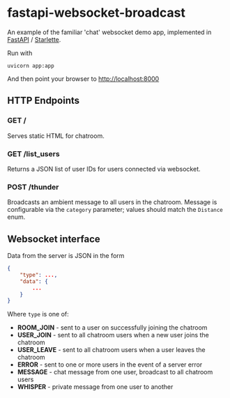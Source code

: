# fastapi-websocket-broadcast

An example of the familiar 'chat' websocket demo app, implemented in [FastAPI](https://github.com/tiangolo/fastapi) / [Starlette](https://github.com/encode/starlette).

Run with

```
uvicorn app:app
```

And then point your browser to [http://localhost:8000](http://localhost:8000)

## HTTP Endpoints

### GET /
Serves static HTML for chatroom.

### GET /list_users
Returns a JSON list of user IDs for users connected via websocket.

### POST /thunder
Broadcasts an ambient message to all users in the chatroom. Message is configurable via the `category` parameter; values should match the `Distance` enum.

## Websocket interface

Data from the server is JSON in the form

```json
{
    "type": ...,
    "data": {
        ...
    }
}
```

Where `type` is one of:

- **ROOM_JOIN** - sent to a user on successfully joining the chatroom
- **USER_JOIN** - sent to all chatroom users when a new user joins the chatroom
- **USER_LEAVE** - sent to all chatroom users when a user leaves the chatroom 
- **ERROR** - sent to one or more users in the event of a server error
- **MESSAGE** - chat message from one user, broadcast to all chatroom users
- **WHISPER** - private message from one user to another
